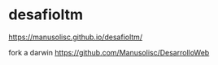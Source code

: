 # desafioltm
https://manusolisc.github.io/desafioltm/

fork a darwin https://github.com/Manusolisc/DesarrolloWeb
